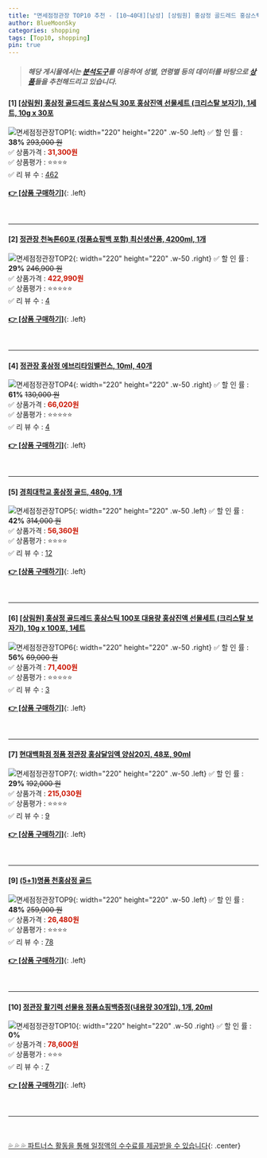 ```yaml
---
title: "면세점정관장 TOP10 추천 - [10~40대][남성] [상림원] 홍삼정 골드레드 홍삼스틱 30포 홍삼진액 선물세트 (크리스탈 보자기), 1세트, 10g x 30포"
author: BlueMoonSky
categories: shopping
tags: [Top10, shopping]
pin: true
---
```


> ##### 해당 게시물에서는 [**분석도구**](https://itemscout.io/)를 이용하여 **성별**, **연령별** 등의 데이터를 바탕으로 [**상품**](https://link.coupang.com/a/baae76)들을 추천해드리고 있습니다.

#### [1] [[상림원] 홍삼정 골드레드 홍삼스틱 30포 홍삼진액 선물세트 (크리스탈 보자기), 1세트, 10g x 30포](https://link.coupang.com/re/AFFSDP?lptag=AF5964186&subid=bluemoonsky6999&pageKey=5114942130&traceid=V0-153&itemId=6985502033&vendorItemId=74277834158)
![면세점정관장TOP1](https://thumbnail9.coupangcdn.com/thumbnails/remote/230x230ex/image/vendor_inventory/f716/6682e8666e70863a8d4244827cc47b96ce4d6c6f9a47409d2a2a76af0a4c.jpg){: width="220" height="220" .w-50 .left}
✅ 할 인 률 : **38%** ~~<del class="base-price"> 293,000  </del>원~~<br>
✅ 상품가격 : <span style="color:#cb1400"> **31,300원** </span><br>
✅ 상품평가 : ⭐⭐⭐⭐<br>
✅ 리 뷰 수 : [462](https://link.coupang.com/re/AFFSDP?lptag=AF5964186&subid=bluemoonsky6999&pageKey=5114942130&traceid=V0-153&itemId=6985502033&vendorItemId=74277834158)<br>
<br>
[**👉  [상품 구매하기]**](https://link.coupang.com/re/AFFSDP?lptag=AF5964186&subid=bluemoonsky6999&pageKey=5114942130&traceid=V0-153&itemId=6985502033&vendorItemId=74277834158){: .left}
<br>
<br>
<br>

***

#### [2] [정관장 천녹톤60포 (정품쇼핑백 포함) 최신생산품, 4200ml, 1개](https://link.coupang.com/re/AFFSDP?lptag=AF5964186&subid=bluemoonsky6999&pageKey=5269333221&traceid=V0-153&itemId=7505412925&vendorItemId=85462542372)
![면세점정관장TOP2](https://thumbnail7.coupangcdn.com/thumbnails/remote/230x230ex/image/vendor_inventory/a791/6010279dcaee22eb291ab9bec815263b0864b3d85e8c51e3d781771c5e76.jpg){: width="220" height="220" .w-50 .right}
✅ 할 인 률 : **29%** ~~<del class="base-price"> 246,900  </del>원~~<br>
✅ 상품가격 : <span style="color:#cb1400"> **422,990원** </span><br>
✅ 상품평가 : ⭐⭐⭐⭐⭐<br>
✅ 리 뷰 수 : [4](https://link.coupang.com/re/AFFSDP?lptag=AF5964186&subid=bluemoonsky6999&pageKey=5269333221&traceid=V0-153&itemId=7505412925&vendorItemId=85462542372)<br>
<br>
[**👉  [상품 구매하기]**](https://link.coupang.com/re/AFFSDP?lptag=AF5964186&subid=bluemoonsky6999&pageKey=5269333221&traceid=V0-153&itemId=7505412925&vendorItemId=85462542372){: .left}
<br>
<br>
<br>

***

#### [4] [정관장 홍삼정 에브리타임밸런스, 10ml, 40개](https://link.coupang.com/re/AFFSDP?lptag=AF5964186&subid=bluemoonsky6999&pageKey=6279125700&traceid=V0-153&itemId=20027148758&vendorItemId=87123772798)
![면세점정관장TOP4](https://thumbnail10.coupangcdn.com/thumbnails/remote/230x230ex/image/vendor_inventory/358d/0ac2dc223907674133d657f9429fc3afc91d9df797d178b1b18906c1ff42.jpg){: width="220" height="220" .w-50 .right}
✅ 할 인 률 : **61%** ~~<del class="base-price"> 130,000  </del>원~~<br>
✅ 상품가격 : <span style="color:#cb1400"> **66,020원** </span><br>
✅ 상품평가 : ⭐⭐⭐⭐⭐<br>
✅ 리 뷰 수 : [4](https://link.coupang.com/re/AFFSDP?lptag=AF5964186&subid=bluemoonsky6999&pageKey=6279125700&traceid=V0-153&itemId=20027148758&vendorItemId=87123772798)<br>
<br>
[**👉  [상품 구매하기]**](https://link.coupang.com/re/AFFSDP?lptag=AF5964186&subid=bluemoonsky6999&pageKey=6279125700&traceid=V0-153&itemId=20027148758&vendorItemId=87123772798){: .left}
<br>
<br>
<br>

***

#### [5] [경희대학교 홍삼정 골드, 480g, 1개](https://link.coupang.com/re/AFFSDP?lptag=AF5964186&subid=bluemoonsky6999&pageKey=1515364409&traceid=V0-153&itemId=2600935198&vendorItemId=74544210340)
![면세점정관장TOP5](https://thumbnail6.coupangcdn.com/thumbnails/remote/230x230ex/image/vendor_inventory/7eda/5ee311a8ffcabe93182dac74592c194ae5fb6af21b7067cc1135cccf915b.jpg){: width="220" height="220" .w-50 .left}
✅ 할 인 률 : **42%** ~~<del class="base-price"> 314,000  </del>원~~<br>
✅ 상품가격 : <span style="color:#cb1400"> **56,360원** </span><br>
✅ 상품평가 : ⭐⭐⭐⭐<br>
✅ 리 뷰 수 : [12](https://link.coupang.com/re/AFFSDP?lptag=AF5964186&subid=bluemoonsky6999&pageKey=1515364409&traceid=V0-153&itemId=2600935198&vendorItemId=74544210340)<br>
<br>
[**👉  [상품 구매하기]**](https://link.coupang.com/re/AFFSDP?lptag=AF5964186&subid=bluemoonsky6999&pageKey=1515364409&traceid=V0-153&itemId=2600935198&vendorItemId=74544210340){: .left}
<br>
<br>
<br>

***

#### [6] [[상림원] 홍삼정 골드레드 홍삼스틱 100포 대용량 홍삼진액 선물세트 (크리스탈 보자기), 10g x 100포, 1세트](https://link.coupang.com/re/AFFSDP?lptag=AF5964186&subid=bluemoonsky6999&pageKey=4869936848&traceid=V0-153&itemId=6326313133&vendorItemId=73361530384)
![면세점정관장TOP6](https://thumbnail8.coupangcdn.com/thumbnails/remote/230x230ex/image/vendor_inventory/8b59/b87d8fd6a8344bfd7126fc4e3899d9d472469fa39f866aa90341964a31cd.jpg){: width="220" height="220" .w-50 .right}
✅ 할 인 률 : **56%** ~~<del class="base-price"> 69,000  </del>원~~<br>
✅ 상품가격 : <span style="color:#cb1400"> **71,400원** </span><br>
✅ 상품평가 : ⭐⭐⭐⭐⭐<br>
✅ 리 뷰 수 : [3](https://link.coupang.com/re/AFFSDP?lptag=AF5964186&subid=bluemoonsky6999&pageKey=4869936848&traceid=V0-153&itemId=6326313133&vendorItemId=73361530384)<br>
<br>
[**👉  [상품 구매하기]**](https://link.coupang.com/re/AFFSDP?lptag=AF5964186&subid=bluemoonsky6999&pageKey=4869936848&traceid=V0-153&itemId=6326313133&vendorItemId=73361530384){: .left}
<br>
<br>
<br>

***

#### [7] [현대백화점 정품 정관장 홍삼달임액 양삼20지, 48포, 90ml](https://link.coupang.com/re/AFFSDP?lptag=AF5964186&subid=bluemoonsky6999&pageKey=7558580821&traceid=V0-153&itemId=19908358079&vendorItemId=86949092134)
![면세점정관장TOP7](https://thumbnail6.coupangcdn.com/thumbnails/remote/230x230ex/image/vendor_inventory/9770/9ee95dbce7546eef6cb98534ea5778c8266490e86b8fa677cbf384a7f591.jpg){: width="220" height="220" .w-50 .left}
✅ 할 인 률 : **29%** ~~<del class="base-price"> 192,000  </del>원~~<br>
✅ 상품가격 : <span style="color:#cb1400"> **215,030원** </span><br>
✅ 상품평가 : ⭐⭐⭐⭐<br>
✅ 리 뷰 수 : [9](https://link.coupang.com/re/AFFSDP?lptag=AF5964186&subid=bluemoonsky6999&pageKey=7558580821&traceid=V0-153&itemId=19908358079&vendorItemId=86949092134)<br>
<br>
[**👉  [상품 구매하기]**](https://link.coupang.com/re/AFFSDP?lptag=AF5964186&subid=bluemoonsky6999&pageKey=7558580821&traceid=V0-153&itemId=19908358079&vendorItemId=86949092134){: .left}
<br>
<br>
<br>

***

#### [9] [(5+1)명품 천홍삼정 골드](https://link.coupang.com/re/AFFSDP?lptag=AF5964186&subid=bluemoonsky6999&pageKey=7379692694&traceid=V0-153&itemId=19055319673&vendorItemId=86178375653)
![면세점정관장TOP9](https://thumbnail9.coupangcdn.com/thumbnails/remote/230x230ex/image/vendor_inventory/8806/de678338b610b10a746b5f9c22fb5085d811e9a8da1d02455e9e6bad6618.jpg){: width="220" height="220" .w-50 .left}
✅ 할 인 률 : **48%** ~~<del class="base-price"> 259,000  </del>원~~<br>
✅ 상품가격 : <span style="color:#cb1400"> **26,480원** </span><br>
✅ 상품평가 : ⭐⭐⭐⭐<br>
✅ 리 뷰 수 : [78](https://link.coupang.com/re/AFFSDP?lptag=AF5964186&subid=bluemoonsky6999&pageKey=7379692694&traceid=V0-153&itemId=19055319673&vendorItemId=86178375653)<br>
<br>
[**👉  [상품 구매하기]**](https://link.coupang.com/re/AFFSDP?lptag=AF5964186&subid=bluemoonsky6999&pageKey=7379692694&traceid=V0-153&itemId=19055319673&vendorItemId=86178375653){: .left}
<br>
<br>
<br>

***

#### [10] [정관장 활기력 선물용 정품쇼핑백증정(내용량 30개입), 1개, 20ml](https://link.coupang.com/re/AFFSDP?lptag=AF5964186&subid=bluemoonsky6999&pageKey=7578310949&traceid=V0-153&itemId=20000077760&vendorItemId=85871076238)
![면세점정관장TOP10](https://thumbnail9.coupangcdn.com/thumbnails/remote/230x230ex/image/vendor_inventory/8bad/f40f3037ad6c5c382d0b186bc34dd1aecba879c860994ebf3eff53d022a6.jpg){: width="220" height="220" .w-50 .right}
✅ 할 인 률 : **0%** <br>
✅ 상품가격 : <span style="color:#cb1400"> **78,600원** </span><br>
✅ 상품평가 : ⭐⭐⭐<br>
✅ 리 뷰 수 : [7](https://link.coupang.com/re/AFFSDP?lptag=AF5964186&subid=bluemoonsky6999&pageKey=7578310949&traceid=V0-153&itemId=20000077760&vendorItemId=85871076238)<br>
<br>
[**👉  [상품 구매하기]**](https://link.coupang.com/re/AFFSDP?lptag=AF5964186&subid=bluemoonsky6999&pageKey=7578310949&traceid=V0-153&itemId=20000077760&vendorItemId=85871076238){: .left}
<br>
<br>
<br>

***
<br><br>[💦 💦 💦 파트너스 활동을 통해 일정액의 수수료를 제공받을 수 있습니다](https://link.coupang.com/a/baae76){: .center}